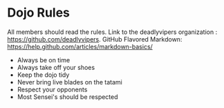 Dojo Rules
==========
All members should read the rules.
Link to the deadlyvipers organization : https://github.com/deadlyvipers.
GitHub Flavored Markdown: https://help.github.com/articles/markdown-basics/ 

* Always be on time
* Always take off your shoes
* Keep the dojo tidy
* Never bring live blades on the tatami
* Respect your opponents
* Most Sensei's should be respected
